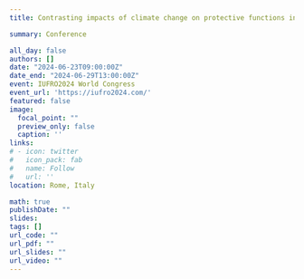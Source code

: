 ```yaml
---
title: Contrasting impacts of climate change on protective functions in mountain forests of the Alps

summary: Conference

all_day: false
authors: []
date: "2024-06-23T09:00:00Z"
date_end: "2024-06-29T13:00:00Z"
event: IUFRO2024 World Congress
event_url: 'https://iufro2024.com/'
featured: false
image:
  focal_point: ""
  preview_only: false
  caption: ''
links:
# - icon: twitter
#   icon_pack: fab
#   name: Follow
#   url: ''
location: Rome, Italy

math: true
publishDate: ""
slides: 
tags: []
url_code: ""
url_pdf: ""
url_slides: ""
url_video: ""
---
```

